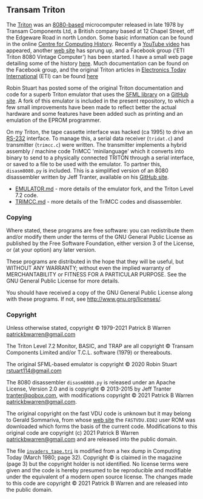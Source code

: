 ## Transam Triton 

The
[Triton](https://sites.google.com/site/patrickbwarren/electronics/transam-triton)
was an [8080-based](https://en.wikipedia.org/wiki/Intel_8080)
microcomputer released in late 1978 by Transam Components Ltd, a
British company based at 12 Chapel Street, off the Edgeware Road in
north London.  Some basic information can be found in the online
[Centre for Computing History](http://www.computinghistory.org.uk/).
Recently a [YouTube
video](https://www.youtube.com/watch?v=0cSRgJ68_tM) has appeared,
another [web site](https://sites.google.com/view/transam-triton/) has
sprung up, and a Facebook group ('ETI Triton 8080 Vintage Computer')
has been started.  I have a small web page detailing some of the
history
[here](https://sites.google.com/site/patrickbwarren/electronics/transam-triton).
Much documentation can be found on the Facebook group, and the
original Triton articles in [Electronics Today
International](https://en.wikipedia.org/wiki/Electronics_Today_International)
(ETI) can be found
[here](https://worldradiohistory.com/ETI_Magazine.htm)

Robin Stuart has posted some of the original Triton documentation and
code for a superb Triton emulator that uses the [SFML
library](https://www.sfml-dev.org/) on a [GitHub
site](https://github.com/woo-j/triton).  A fork of this emulator is
included in the present repository, to which a few small improvements
have been made to reflect better the actual hardware and some features
have been added such as printing and an emulation of the EPROM
programmer.

On my Triton, the tape cassette interface was hacked (ca 1995) to
drive an [RS-232](https://en.wikipedia.org/wiki/RS-232) interface.  To
manage this, a serial data receiver (`tridat.c`) and transmitter
(`trimcc.c`) were written. The transmitter implements a hybrid
assembly / machine code TriMCC 'minilanguage' which it converts into
binary to send to a physically connected TRITON through a serial
interface, or saved to a file to be used with the emulator.  To
partner this, `disasm8080.py` is included.  This is a simplified
version of an 8080 disassembler written by Jeff Tranter, available on
his [GitHub site](https://github.com/jefftranter/8080).

- [EMULATOR.md](EMULATOR.md) - more details of the emulator fork,
  and the Triton Level 7.2 code.
- [TRIMCC.md](TRIMCC.md) - more details of the TriMCC codes and disassembler.

### Copying

Where stated, these programs are free software: you can redistribute
them and/or modify them under the terms of the GNU General Public License
as published by the Free Software Foundation, either version 3 of the
License, or (at your option) any later version.

These programs are distributed in the hope that they will be useful, but
WITHOUT ANY WARRANTY; without even the implied warranty of
MERCHANTABILITY or FITNESS FOR A PARTICULAR PURPOSE.  See the GNU
General Public License for more details.

You should have received a copy of the GNU General Public License
along with these programs.  If not, see
<http://www.gnu.org/licenses/>.

### Copyright

Unless otherwise stated, copyright &copy; 1979-2021 Patrick B Warren
<patrickbwarren@gmail.com>

The Triton Level 7.2 Monitor, BASIC, and TRAP are all copyright &copy;
Transam Components Limited and/or T.C.L. software (1979) or thereabouts.

The original SFML-based emulator is copyright &copy; 2020 Robin Stuart
<rstuart114@gmail.com>

The 8080 disassembler `disasm8080.py` is released under an Apache
License, Version 2.0 and is copyright &copy; 2013-2015 by Jeff Tranter
<tranter@pobox.com>, with modifications copyright &copy; 2021
Patrick B Warren <patrickbwarren@gmail.com>.

The original copyright on the fast VDU code is unknown but it may
belong to Gerald Sommariva, from whose [web
site](https://sites.google.com/view/transam-triton/downloads) the
`FASTVDU.ED82` user ROM was downloaded which forms the basis of the
current code.  Modifications to this original code are copyright (c)
2021 Patrick B Warren <patrickbwarren@gmail.com> and are released into
the public domain.

The file [`invaders_tape.tri`](invaders_tape.tri) is modified from a
hex dump in Computing Today (March 1980; page 32).  Copyright &copy; is
claimed in the magazine (page 3) but the copyright holder is not
identified.  No license terms were given and the code is hereby
presumed to be reproducible and modifiable under the equivalent of a
modern open source license.  The changes made to this code are
copyright &copy; 2021 Patrick B Warren and are released into the public
domain.
